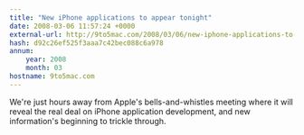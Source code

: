 ```yaml
---
title: "New iPhone applications to appear tonight"
date: 2008-03-06 11:57:24 +0000
external-url: http://9to5mac.com/2008/03/06/new-iphone-applications-to-appear-tonight/
hash: d92c26ef525f3aaa7c42bec088c6a978
annum:
    year: 2008
    month: 03
hostname: 9to5mac.com
---
```


We're just hours away from Apple's bells-and-whistles meeting where it will reveal the real deal on iPhone application development, and new information's beginning to trickle through.
